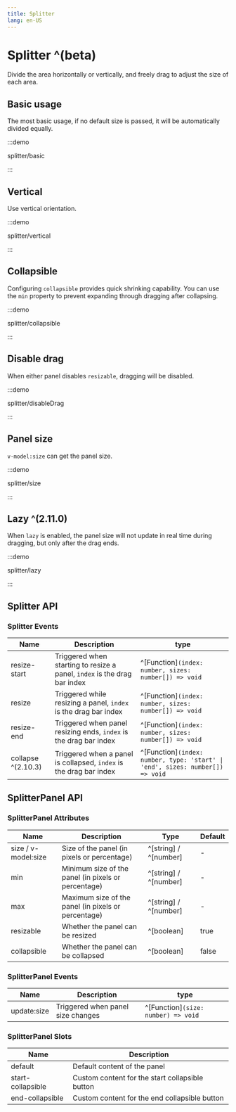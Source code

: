 ```yaml
---
title: Splitter
lang: en-US
---
```


# Splitter ^(beta)

Divide the area horizontally or vertically, and freely drag to adjust the size of each area.

## Basic usage

The most basic usage, if no default size is passed, it will be automatically divided equally.

:::demo

splitter/basic

:::

## Vertical

Use vertical orientation.

:::demo

splitter/vertical

:::

## Collapsible

Configuring `collapsible` provides quick shrinking capability. You can use the `min` property to prevent expanding through dragging after collapsing.

:::demo

splitter/collapsible

:::

## Disable drag

When either panel disables `resizable`, dragging will be disabled.

:::demo

splitter/disableDrag

:::

## Panel size

`v-model:size` can get the panel size.

:::demo

splitter/size

:::

## Lazy ^(2.11.0)

When `lazy` is enabled, the panel size will not update in real time during dragging, but only after the drag ends.

:::demo

splitter/lazy

:::

## Splitter API

### Splitter Events

| Name               | Description                                                              | type                                                                          |
| ------------------ | ------------------------------------------------------------------------ | ----------------------------------------------------------------------------- |
| resize-start       | Triggered when starting to resize a panel, `index` is the drag bar index | ^[Function]`(index: number, sizes: number[]) => void`                         |
| resize             | Triggered while resizing a panel, `index` is the drag bar index          | ^[Function]`(index: number, sizes: number[]) => void`                         |
| resize-end         | Triggered when panel resizing ends, `index` is the drag bar index        | ^[Function]`(index: number, sizes: number[]) => void`                         |
| collapse ^(2.10.3) | Triggered when a panel is collapsed, `index` is the drag bar index       | ^[Function]`(index: number, type: 'start' \| 'end', sizes: number[]) => void` |

## SplitterPanel API

### SplitterPanel Attributes

| Name                | Description                                         | Type                  | Default |
| ------------------- | --------------------------------------------------- | --------------------- | ------- |
| size / v-model:size | Size of the panel (in pixels or percentage)         | ^[string] / ^[number] | -       |
| min                 | Minimum size of the panel (in pixels or percentage) | ^[string] / ^[number] | -       |
| max                 | Maximum size of the panel (in pixels or percentage) | ^[string] / ^[number] | -       |
| resizable           | Whether the panel can be resized                    | ^[boolean]            | true    |
| collapsible         | Whether the panel can be collapsed                  | ^[boolean]            | false   |

### SplitterPanel Events

| Name        | Description                       | type                                |
| ----------- | --------------------------------- | ----------------------------------- |
| update:size | Triggered when panel size changes | ^[Function]`(size: number) => void` |

### SplitterPanel Slots

| Name              | Description                                     |
| ----------------- | ----------------------------------------------- |
| default           | Default content of the panel                    |
| start-collapsible | Custom content for the start collapsible button |
| end-collapsible   | Custom content for the end collapsible button   |
